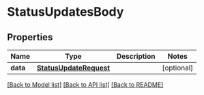 # StatusUpdatesBody

## Properties
Name | Type | Description | Notes
------------ | ------------- | ------------- | -------------
**data** | [**StatusUpdateRequest**](StatusUpdateRequest.md) |  | [optional] 

[[Back to Model list]](../README.md#documentation-for-models) [[Back to API list]](../README.md#documentation-for-api-endpoints) [[Back to README]](../README.md)

